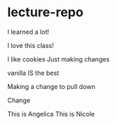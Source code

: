 # lecture-repo

I learned a lot!

I love this class!

I like cookies
Just making changes

vanilla
IS the best


Making a change to pull down

Change


This is Angelica 
This is Nicole